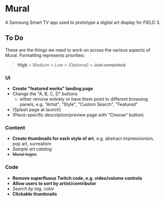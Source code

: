 # Mural
A Samsung Smart TV app used to prototype a digital art display for FIELD 3.

## To Do

These are the things we need to work on across the various aspects of Mural. Formatting represents priorities:

> **High** > Medium > *Low* > (Optional) > ~~Just completed~~

### UI
+ **Create "featured works" landing page**
+ Change the "A, B, C, D" buttons
  - either remove entirely or have them point to different browsing panels, e.g. "Artist", "Style", "Custom Search", "Featured"
+ (Splash page at launch)
+ (Piece-specific description/preview page with "Choose" button)

### Content
+ **Create thumbnails for each style of art**, e.g. abstract impressionism, pop art, surrealism
+ *Sample art catalog*
+ ~~Mural logos~~

### Code
+ **Remove superfluous Twitch code, e.g. video/volume controls**
+ **Allow users to sort by artist/contributor**
+ *Search by tag, color*
+ **Clickable thumbnails**
